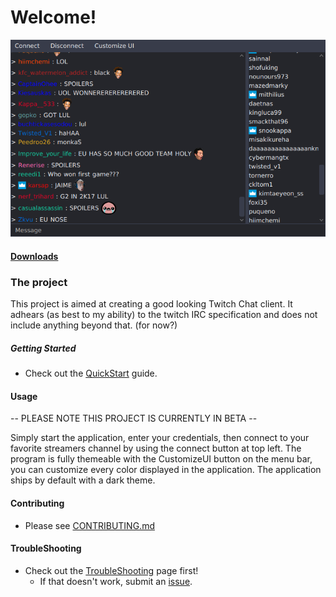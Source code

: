 # Welcome!
![WildChat](https://github.com/AWildBeard/resources/blob/master/WildChat/resources/wildChat.png?raw=true)

#### [Downloads](https://github.com/AWildBeard/WildChat/releases)

### The project

This project is aimed at creating a good looking Twitch Chat client.
It adhears (as best to my ability) to the twitch IRC specification
and does not include anything beyond that. (for now?)

##### Getting Started

- Check out the [QuickStart](https://github.com/AWildBeard/WildChat/wiki/QuickStart) guide.

#### Usage

-- PLEASE NOTE THIS PROJECT IS CURRENTLY IN BETA --

Simply start the application, enter your credentials, then connect
to your favorite streamers channel by using the connect button at
top left. The program is fully themeable with the CustomizeUI button
on the menu bar, you can customize every color displayed in the
application. The application ships by default with a dark theme.

#### Contributing

- Please see [CONTRIBUTING.md](https://github.com/AWildBeard/WildChat/blob/develop/.github/CONTRIBUTING.md)

#### TroubleShooting

- Check out the [TroubleShooting](https://github.com/AWildBeard/WildChat/wiki/TroubleShooting) page first!
    - If that doesn't work, submit an [issue](https://github.com/AWildBeard/WildChat/issues/new).

